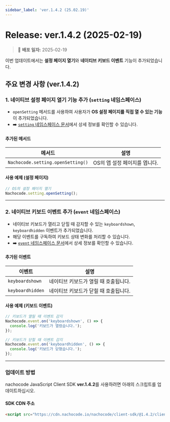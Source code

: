 ```yaml
---
sidebar_label: 'ver.1.4.2 (25.02.19)'
---
```


# Release: ver.1.4.2 (2025-02-19)

> 🔔 **배포 일자:** 2025-02-19

이번 업데이트에서는 **설정 페이지 열기**와 **네이티브 키보드 이벤트** 기능이 추가되었습니다.

## 주요 변경 사항 (ver.1.4.2)

### 1. 네이티브 설정 페이지 열기 기능 추가 (`setting` 네임스페이스)

- `openSetting` 메서드를 사용하여 사용자가 **OS 설정 페이지를 직접 열 수 있는 기능**이 추가되었습니다.
- ➡️ [`setting` 네임스페이스 문서](../../namespaces/setting)에서 상세 정보를 확인할 수 있습니다.

#### 추가된 메서드

| 메서드                            | 설명                          |
| --------------------------------- | ----------------------------- |
| `Nachocode.setting.openSetting()` | OS의 앱 설정 페이지를 엽니다. |

#### 사용 예제 (설정 페이지)

```javascript
// OS의 설정 페이지 열기
Nachocode.setting.openSetting();
```

---

### 2. 네이티브 키보드 이벤트 추가 (`event` 네임스페이스)

- 네이티브 키보드가 열리고 닫힐 때 감지할 수 있는 `keyboardshown`, `keyboardhidden` 이벤트가 추가되었습니다.
- 해당 이벤트를 구독하여 키보드 상태 변화를 처리할 수 있습니다.
- ➡️ [`event` 네임스페이스 문서](../../namespaces/event.md)에서 상세 정보를 확인할 수 있습니다.

#### 추가된 이벤트

| 이벤트           | 설명                                  |
| ---------------- | ------------------------------------- |
| `keyboardshown`  | 네이티브 키보드가 열릴 때 호출됩니다. |
| `keyboardhidden` | 네이티브 키보드가 닫힐 때 호출됩니다. |

#### 사용 예제 (키보드 이벤트)

```javascript
// 키보드가 열릴 때 이벤트 감지
Nachocode.event.on('keyboardshown', () => {
  console.log('키보드가 열렸습니다.');
});

// 키보드가 닫힐 때 이벤트 감지
Nachocode.event.on('keyboardhidden', () => {
  console.log('키보드가 닫혔습니다.');
});
```

---

### 업데이트 방법

nachocode JavaScript Client SDK **ver.1.4.2**를 사용하려면 아래의 스크립트를 업데이트하십시오.

#### SDK CDN 주소

```html
<script src="https://cdn.nachocode.io/nachocode/client-sdk/@1.4.2/client-sdk.min.js"></script>
```

